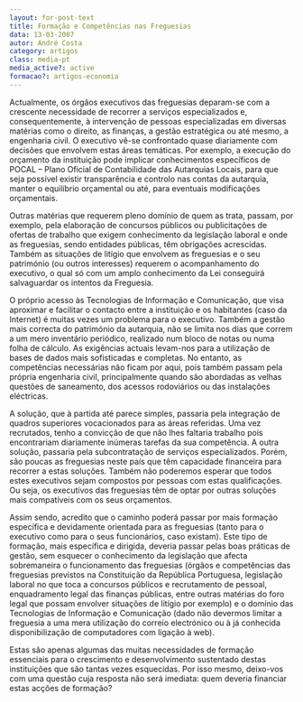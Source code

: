 ```yaml
---
layout: for-post-text
title: Formação e Competências nas Freguesias
data: 13-03-2007
autor: André Costa
category: artigos
class: media-pt
media_active?: active
formacao?: artigos-economia
---  
```



Actualmente, os órgãos executivos das freguesias deparam-se com a crescente necessidade de recorrer a serviços especializados e, consequentemente, à intervenção de pessoas especializadas em diversas matérias como o direito, as finanças, a gestão estratégica ou até mesmo, a engenharia civil. O executivo vê-se confrontado quase diariamente com decisões que envolvem estas áreas temáticas. Por exemplo, a execução do orçamento da instituição pode implicar conhecimentos específicos de POCAL – Plano Oficial de Contabilidade das Autarquias Locais, para que seja possível existir transparência e controlo nas contas da autarquia, manter o equilíbrio orçamental ou até, para eventuais modificações orçamentais.

Outras matérias que requerem pleno domínio de quem as trata, passam, por exemplo, pela elaboração de concursos públicos ou publicitações de ofertas de trabalho que exigem conhecimento da legislação laboral e onde as freguesias, sendo entidades públicas, têm obrigações acrescidas. Também as situações de litígio que envolvem as freguesias e o seu património (ou outros interesses) requerem o acompanhamento do executivo, o qual só com um amplo conhecimento da Lei conseguirá salvaguardar os intentos da Freguesia.

O próprio acesso às Tecnologias de Informação e Comunicação, que visa aproximar e facilitar o contacto entre a instituição e os habitantes (caso da Internet) é muitas vezes um problema para o executivo. Também a gestão mais correcta do património da autarquia, não se limita nos dias que correm a um mero inventário periódico, realizado num bloco de notas ou numa folha de cálculo. As exigências actuais levam-nos para a utilização de bases de dados mais sofisticadas e completas. No entanto, as competências necessárias não ficam por aqui, pois também passam pela própria engenharia civil, principalmente quando são abordadas as velhas questões de saneamento, dos acessos rodoviários ou das instalações eléctricas.

A solução, que à partida até parece simples, passaria pela integração de quadros superiores vocacionados para as áreas referidas. Uma vez recrutados, tenho a convicção de que não lhes faltaria trabalho pois encontrariam diariamente inúmeras tarefas da sua competência. A outra solução, passaria pela subcontratação de serviços especializados. Porém, são poucas as freguesias neste país que têm capacidade financeira para recorrer a estas soluções. Também não poderemos esperar que todos estes executivos sejam compostos por pessoas com estas qualificações. Ou seja, os executivos das freguesias têm de optar por outras soluções mais compatíveis com os seus orçamentos.

Assim sendo, acredito que o caminho poderá passar por mais formação específica e devidamente orientada para as freguesias (tanto para o executivo como para o seus funcionários, caso existam). Este tipo de formação, mais específica e dirigida, deveria passar pelas boas práticas de gestão, sem esquecer o conhecimento da legislação que afecta sobremaneira o funcionamento das freguesias (órgãos e competências das freguesias previstos na Constituição da República Portuguesa, legislação laboral no que toca a concursos públicos e recrutamento de pessoal, enquadramento legal das finanças públicas, entre outras matérias do foro legal que possam envolver situações de litígio por exemplo) e o domínio das Tecnologias de Informação e Comunicação (dado não devermos limitar a freguesia a uma mera utilização do correio electrónico ou à já conhecida disponibilização de computadores com ligação à web).

Estas são apenas algumas das muitas necessidades de formação essenciais para o crescimento e desenvolvimento sustentado destas instituições que são tantas vezes esquecidas. Por isso mesmo, deixo-vos com uma questão cuja resposta não será imediata: quem deveria financiar estas acções de formação?